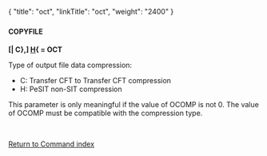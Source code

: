 {
    "title": "oct",
    "linkTitle": "oct",
    "weight": "2400"
}<span id="oct"></span>

### 

#### COPYFILE

****\[****<span style="font-weight: bold;">| C},\] <u>H</u>{ = OCT</span>

Type of output file data compression:

-   C:  <span class="mc-variable axway_variables.Component_Short_Name variable">Transfer CFT</span>
    to  <span class="mc-variable axway_variables.Component_Short_Name variable">Transfer CFT</span> compression
-   H: PeSIT non-SIT
    compression

This parameter is only meaningful if the value of OCOMP is not 0. The
value of OCOMP must be compatible with the compression type.

 

[Return to Command index](../../)
